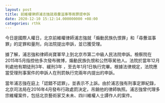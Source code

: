 ```yaml
---
layout: post
title: 前維權律師浦志強就尋釁滋事等兩罪提申訴
date: 2020-12-10 15:12:14.000000000 +08:00
categories: rthk
---
```


今日是國際人權日，北京前維權律師浦志強就「煽動民族仇恨罪」和「尋釁滋事罪」的定罪和量刑，向法院提出申訴，並已獲受理。

據了解，浦志強和律師尚寶軍早上到北京市第二中級人民法院申訴。檢察院在2015年5月指控他多次發布微博，煽動民族仇恨和公然辱駡他人。法院於當年12月判處他有期徒刑3年、緩刑3年 ，至去年1月1日執行完畢。根據法律規定，法院應當受理刑事案件的申訴人在刑罰執行完兩年内提出的申訴。

當年浦志強在庭上「認錯不認罪」，並表示不上訴。由於浦志強有刑事定罪紀錄，北京司法局在2016年4月發布行政處罰決定，吊銷他的律師執照。浦志強曾代理多宗維權案件，包括北京藝術家艾未未、四川維權人士譚作人的案件。

